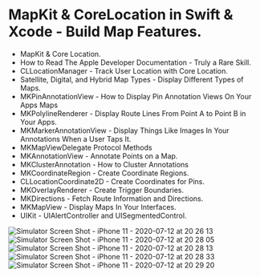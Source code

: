 
 # MapKit & CoreLocation in Swift & Xcode - Build Map Features.

- MapKit & Core Location.
- How to Read The Apple Developer Documentation - Truly a Rare Skill.
- CLLocationManager - Track User Location with Core Location.
- Satellite, Digital, and Hybrid Map Types - Display Different Types of Maps.
- MKPinAnnotationView - How to Display Pin Annotation Views On Your Apps Maps
- MKPolylineRenderer - Display Route Lines From Point A to Point B in Your Apps.
- MKMarkerAnnotationView - Display Things Like Images In Your Annotations When a User Taps It.
- MKMapViewDelegate Protocol Methods
- MKAnnotationView - Annotate Points on a Map.
- MKClusterAnnotation - How to Cluster Annotations
- MKCoordinateRegion - Create Coordinate Regions.
- CLLocationCoordinate2D - Create Coordinates for Pins.
- MKOverlayRenderer - Create Trigger Boundaries.
- MKDirections - Fetch Route Information and Directions.
- MKMapView - Display Maps In Your Interfaces.
- UIKit - UIAlertController and UISegmentedControl.


![Simulator Screen Shot - iPhone 11 - 2020-07-12 at 20 26 13](https://user-images.githubusercontent.com/46062128/87325550-6be65200-c4e6-11ea-8d2e-c9b40671e729.png)     ![Simulator Screen Shot - iPhone 11 - 2020-07-12 at 20 28 05](https://user-images.githubusercontent.com/46062128/87325564-70ab0600-c4e6-11ea-9703-c53eb0ff86c4.png)   ![Simulator Screen Shot - iPhone 11 - 2020-07-12 at 20 28 13](https://user-images.githubusercontent.com/46062128/87325574-756fba00-c4e6-11ea-835d-ff28fd396573.png)
     ![Simulator Screen Shot - iPhone 11 - 2020-07-12 at 20 28 33](https://user-images.githubusercontent.com/46062128/87325580-79034100-c4e6-11ea-8cb7-37fd063a2499.png)  ![Simulator Screen Shot - iPhone 11 - 2020-07-12 at 20 29 20](https://user-images.githubusercontent.com/46062128/87325595-7bfe3180-c4e6-11ea-8629-8d1793193c2d.png)


